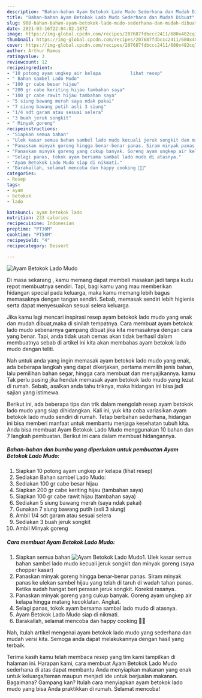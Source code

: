 ```yaml
---
description: "Bahan-bahan Ayam Betokok Lado Mudo Sederhana dan Mudah Dibuat"
title: "Bahan-bahan Ayam Betokok Lado Mudo Sederhana dan Mudah Dibuat"
slug: 908-bahan-bahan-ayam-betokok-lado-mudo-sederhana-dan-mudah-dibuat
date: 2021-03-16T22:04:02.187Z
image: https://img-global.cpcdn.com/recipes/207687fdbccc2411/680x482cq70/ayam-betokok-lado-mudo-foto-resep-utama.jpg
thumbnail: https://img-global.cpcdn.com/recipes/207687fdbccc2411/680x482cq70/ayam-betokok-lado-mudo-foto-resep-utama.jpg
cover: https://img-global.cpcdn.com/recipes/207687fdbccc2411/680x482cq70/ayam-betokok-lado-mudo-foto-resep-utama.jpg
author: Arthur Ramos
ratingvalue: 3
reviewcount: 12
recipeingredient:
- "10 potong ayam ungkep air kelapa           lihat resep"
- " Bahan sambel Lado Mudo"
- "100 gr cabe besar hijau"
- "200 gr cabe keriting hijau tambahan saya"
- "100 gr cabe rawit hijau tambahan saya"
- "5 siung bawang merah saya ndak pakai"
- "7 siung bawang putih asli 3 siung"
- "1/4 sdt garam atau sesuai selera"
- "3 buah jeruk songkit"
- " Minyak goreng"
recipeinstructions:
- "Siapkan semua bahan"
- "Ulek kasar semua bahan sambel lado mudo kecuali jeruk songkit dan minyak goreng (saya chopper kasar)"
- "Panaskan minyak goreng hingga benar-benar panas. Siram minyak panas ke ulekan sambel hijau yang telah di taruh di wadah tahan panas. Ketika sudah hangat beri perasan jeruk songkit. Koreksi rasanya."
- "Panaskan minyak goreng yang cukup banyak. Goreng ayam ungkep air kelapa hingga matang kecoklatan. Angkat."
- "Selagi panas, tokok ayam bersama sambal lado mudo di atasnya."
- "Ayam Betokok Lado Mudo siap di nikmati."
- "Barakallah, selamat mencoba dan happy cooking 🤗😘"
categories:
- Resep
tags:
- ayam
- betokok
- lado

katakunci: ayam betokok lado 
nutrition: 233 calories
recipecuisine: Indonesian
preptime: "PT30M"
cooktime: "PT58M"
recipeyield: "4"
recipecategory: Dessert

---
```



![Ayam Betokok Lado Mudo](https://img-global.cpcdn.com/recipes/207687fdbccc2411/680x482cq70/ayam-betokok-lado-mudo-foto-resep-utama.jpg)

Di masa  sekarang , kamu memang dapat membeli masakan jadi tanpa kudu repot membuatnya sendiri. Tapi, bagi kamu yang mau memberikan hidangan special pada keluarga, maka kamu memang lebih bagus memasaknya dengan tangan sendiri. Sebab, memasak sendiri lebih higienis serta dapat menyesuaikan sesuai selera keluarga.

Jika kamu lagi mencari inspirasi resep ayam betokok lado mudo yang enak dan mudah dibuat,maka di sinilah tempatnya. Cara membuat ayam betokok lado mudo  sebenarnya gampang dibuat jika kita memasaknya dengan cara yang benar. Tapi, anda tidak usah cemas akan tidak berhasil dalam membuatnya 
sebab di artikel ini kita akan membahas ayam betokok lado mudo dengan teliti.  



Nah untuk anda yang ingin memasak ayam betokok lado mudo yang enak, ada beberapa langkah yang dapat dikerjakan, pertama memilih jenis bahan, lalu pemilihan bahan segar, hingga cara membuat dan menyajikannya. kamu Tak perlu pusing jika hendak memasak ayam betokok lado mudo yang lezat di rumah. Sebab, asalkan anda  tahu triknya, maka hidangan ini bisa jadi sajian yang istimewa.

Berikut ini, ada beberapa tips dan trik dalam mengolah resep ayam betokok lado mudo yang siap dihidangkan. Kali ini, yuk kita coba variasikan ayam betokok lado mudo sendiri di rumah. Tetap berbahan sederhana, hidangan ini bisa memberi manfaat untuk membantu menjaga kesehatan tubuh kita. Anda bisa membuat Ayam Betokok Lado Mudo menggunakan 10 bahan dan 7 langkah pembuatan. Berikut ini cara dalam membuat hidangannya.

<!--inarticleads1-->

##### Bahan-bahan dan bumbu yang diperlukan untuk pembuatan Ayam Betokok Lado Mudo:

1. Siapkan 10 potong ayam ungkep air kelapa           (lihat resep)
1. Sediakan  Bahan sambel Lado Mudo:
1. Sediakan 100 gr cabe besar hijau
1. Siapkan 200 gr cabe keriting hijau (tambahan saya)
1. Siapkan 100 gr cabe rawit hijau (tambahan saya)
1. Sediakan 5 siung bawang merah (saya ndak pakai)
1. Gunakan 7 siung bawang putih (asli 3 siung)
1. Ambil 1/4 sdt garam atau sesuai selera
1. Sediakan 3 buah jeruk songkit
1. Ambil  Minyak goreng




<!--inarticleads2-->

##### Cara membuat Ayam Betokok Lado Mudo:

1. Siapkan semua bahan
<img src="https://img-global.cpcdn.com/steps/b415bdf8bbaae540/160x128cq70/ayam-betokok-lado-mudo-langkah-memasak-1-foto.jpg" alt="Ayam Betokok Lado Mudo">1. Ulek kasar semua bahan sambel lado mudo kecuali jeruk songkit dan minyak goreng (saya chopper kasar)
1. Panaskan minyak goreng hingga benar-benar panas. Siram minyak panas ke ulekan sambel hijau yang telah di taruh di wadah tahan panas. Ketika sudah hangat beri perasan jeruk songkit. Koreksi rasanya.
1. Panaskan minyak goreng yang cukup banyak. Goreng ayam ungkep air kelapa hingga matang kecoklatan. Angkat.
1. Selagi panas, tokok ayam bersama sambal lado mudo di atasnya.
1. Ayam Betokok Lado Mudo siap di nikmati.
1. Barakallah, selamat mencoba dan happy cooking 🤗😘




Nah, itulah artikel mengenai  ayam betokok lado mudo  yang sederhana dan mudah versi kita. Semoga anda dapat melakukannya dengan hasil yang terbaik. 

Terima kasih kamu telah membaca resep yang tim kami tampilkan di halaman ini. Harapan kami, cara membuat  Ayam Betokok Lado Mudo sederhana di atas dapat membantu Anda menyiapkan makanan yang enak untuk keluarga/teman maupun menjadi ide untuk berjualan makanan. Bagaimana? Gampang kan? Itulah cara menyiapkan ayam betokok lado mudo yang bisa Anda praktikkan di rumah. Selamat mencoba!

